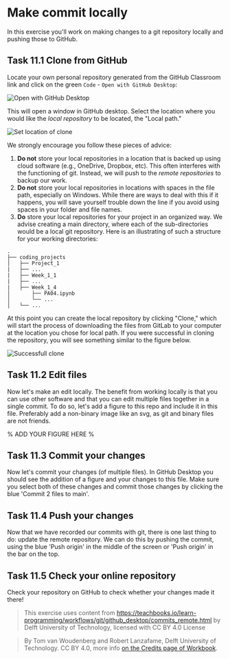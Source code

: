 # Make commit locally

In this exercise you'll work on making changes to a git repository locally and pushing those to GitHub.

## Task 11.1 Clone from GitHub

Locate your own personal repository generated from the GitHub Classroom link and click on the green `Code` - `Open with GitHub Desktop`:

![Open with GitHub Desktop](https://files.mude.citg.tudelft.nl/open_with_github_desktop.png)

This will open a window in GitHub desktop. Select the location where you would like the _local repository_ to be located, the "Local path." 

![Set location of clone](https://files.mude.citg.tudelft.nl/clone_locate.png)

We strongly encourage you follow these pieces of advice:
1. **Do not** store your local repositories in a location that is backed up using cloud software (e.g., OneDrive, Dropbox, etc). This often interferes with the functioning of git. Instead, we will push to the _remote repositories_ to backup our work.
2. **Do not** store your local repositories in locations with spaces in the file path, especially on Windows. While there are ways to deal with this if it happens, you will save yourself trouble down the line if you avoid using spaces in your folder and file names.
3. **Do** store your local repositories for your project in an organized way. We advise creating a main directory, where each of the sub-directories would be a local git repository. Here is an illustrating of such a structure for your working directories:


```
.
├── coding_projects
│   ├── Project_1
|   ├── ...
|   ├── Week_1_1
|   ├── ...
|   ├── Week_1_4
│       ├── PA04.ipynb
│       └── ...
│   └── ...
```

At this point you can create the local repository by clicking "Clone," which will start the process of downloading the files from GitLab to your computer at the location you chose for local path. If you were successful in cloning the repository, you will see something similar to the figure below.

![Successfull clone](https://files.mude.citg.tudelft.nl/successfull_clone.png)

## Task 11.2 Edit files

Now let's make an edit locally. The benefit from working locally is that you can use other software and that you can edit multiple files together in a single commit. To do so, let's add a figure to this repo and include it in this file. Preferably add a non-binary image like an svg, as git and binary files are not friends.

% ADD YOUR FIGURE HERE
% ![]()

## Task 11.3 Commit your changes

Now let's commit your changes (of multiple files). In GitHub Desktop you should see the addition of a figure and your changes to this file. Make sure you select both of these changes and commit those changes by clicking the blue 'Commit 2 files to main'.

## Task 11.4 Push your changes

Now that we have recorded our commits with git, there is one last thing to do: update the remote repository. We can do this by pushing the commit, using the blue 'Push origin' in the middle of the screen or 'Push origin' in the bar on the top.

## Task 11.5 Check your online repository

Check your repository on GitHub to check whether your changes made it there!

> This exercise uses content from https://teachbooks.io/learn-programming/workflows/git/github_desktop/commits_remote.html by Delft University of Technology, licensed with CC BY 4.0 License

> By Tom van Woudenberg and Robert Lanzafame, Delft University of Technology. CC BY 4.0, more info [on the Credits page of Workbook](https://mude.citg.tudelft.nl/workbook-2025/credits.html).